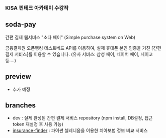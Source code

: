 ### KISA 핀테크 아카데미 수강작
## soda-pay
간편 결제 웹서비스 "소다 페이" (Simple purchase system on Web)

금융결제원 오픈뱅킹 테스트베드 API를 이용하여, 실제 휴대폰 본인 인증을 거친 [간편 결제 서비스]를 이용할 수 있습니다.
(유사 서비스: 삼성 페이, 네이버 페이, 페이코 등....)

## preview
- 추가 예정

## branches
- dev : 실제 완성된 간편 결제 서비스 repository (npm install, DB설정, 접근 token 재설정 후 사용 가능)
- [insurance-finder](https://github.com/sodaMelon/soda-pay/tree/insurance-finder) : 파이썬 셀레니움을 이용한 치아보험 정보 비교 서비스
